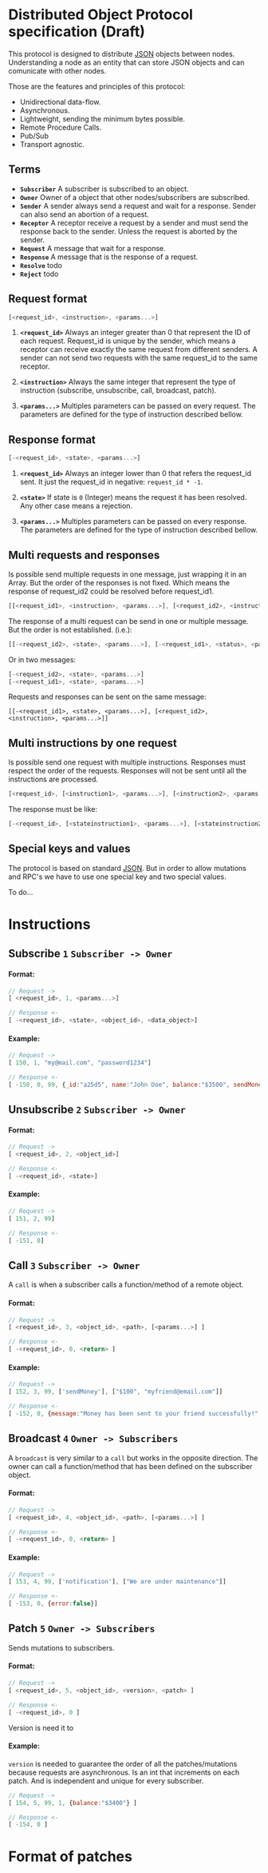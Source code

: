 # Distributed Object Protocol specification (Draft)

This protocol is designed to distribute [JSON](https://en.wikipedia.org/wiki/JSON) objects between nodes. Understanding a node as an entity that can store JSON objects and can comunicate with other nodes.

Those are the features and principles of this protocol:

- Unidirectional data-flow.
- Asynchronous.
- Lightweight, sending the minimum bytes possible.
- Remote Procedure Calls.
- Pub/Sub
- Transport agnostic.



## Terms
- **`Subscriber`** A subscriber is subscribed to an object.
- **`Owner`** Owner of a object that other nodes/subscribers are subscribed.
- **`Sender`** A sender always send a request and wait for a response. Sender can also send an abortion of a request.
- **`Receptor`** A receptor receive a request by a sender and must send the response back to the sender. Unless the request is aborted by the sender.
- **`Request`** A message that wait for a response.
- **`Response`** A message that is the response of a request.
- **`Resolve`** todo
- **`Reject`** todo



## Request format
```js
[<request_id>, <instruction>, <params...>]
```
1. **`<request_id>`** Always an integer greater than 0 that represent the ID of each request. Request_id is unique by the sender, which means a receptor can receive exactly the same request from different senders. A sender can not send two requests with the same request_id to the same receptor.

2. **`<instruction>`** Always the same integer that represent the type of instruction (subscribe, unsubscribe, call, broadcast, patch).

3. **`<params...>`** Multiples parameters can be passed on every request. The parameters are defined for the type of instruction described bellow.




## Response format
```js
[-<request_id>, <state>, <params...>]
```
1. **`<request_id>`** Always an integer lower than 0 that refers the request_id sent. It just the request_id in negative: `request_id * -1`.

2. **`<state>`** If state is `0` (Integer) means the request it has been resolved. Any other case means a rejection.

3. **`<params...>`** Multiples parameters can be passed on every response. The parameters are defined for the type of instruction described bellow.



<!--
## Abort request
Abort instruction is kind of a request but without response.
Requests only can be aborted by the sender. Receptor never abort a request, just reject if some error occurred. If receptor receive an abort instruction, receptor won't send any response.
If the request is aborted before is sent, sender do not send any data at all. 
```
[<request_id>]
```
1. **`<request_id>`** The request_id of the request sent that we want to abort.
-->



## Multi requests and responses
Is possible send multiple requests in one message, just wrapping it in an Array. But the order of the responses is not fixed. Which means the response of request_id2 could be resolved before request_id1.
```js
[[<request_id1>, <instruction>, <params...>], [<request_id2>, <instruction>, <params...>]]
```

The response of a multi request can be send in one or multiple message. But the order is not established. (i.e.):
```js
[[-<request_id2>, <state>, <params...>], [-<request_id1>, <status>, <params...>]]
```

Or in two messages:
```js
[-<request_id2>, <state>, <params...>]
[-<request_id1>, <state>, <params...>]
```

Requests and responses can be sent on the same message:
```
[[-<request_id1>, <state>, <params...>], [<request_id2>, <instruction>, <params...>]]
```



## Multi instructions by one request
Is possible send one request with multiple instructions. Responses must respect the order of the requests. Responses will not be sent until all the instructions are processed.
```js
[<request_id>, [<instruction1>, <params...>], [<instruction2>, <params...>]]
```
The response must be like:
```js
[-<request_id>, [<stateinstruction1>, <params...>], [<stateinstruction2>, <params...>]]
```



## Special keys and values

The protocol is based on standard [JSON](https://en.wikipedia.org/wiki/JSON). But in order to allow mutations and RPC's we have to use one special key and two special values.

To do...





# Instructions

## Subscribe `1` `Subscriber -> Owner`


#### Format:

```js
// Request ->
[ <request_id>, 1, <params...>]

// Response <-
[ -<request_id>, <state>, <object_id>, <data_object>]
```

#### Example:

```js
// Request ->
[ 150, 1, "my@mail.com", "password1234"]

// Response <-
[ -150, 0, 99, {_id:"a25d5", name:"John Doe", balance:"$3500", sendMoney:"~F"}]
```


## Unsubscribe `2` `Subscriber -> Owner`

#### Format:

```js
// Request ->
[ <request_id>, 2, <object_id>]

// Response <-
[ -<request_id>, <state>]
```

#### Example:

```js
// Request ->
[ 151, 2, 99]

// Response <-
[ -151, 0]
```


## Call `3` `Subscriber -> Owner`
A `call` is when a subscriber calls a function/method of a remote object.

#### Format:

```js
// Request ->
[ <request_id>, 3, <object_id>, <path>, [<params...>] ]

// Response <-
[ -<request_id>, 0, <return> ]
```

#### Example:

```js
// Request ->
[ 152, 3, 99, ['sendMoney'], ["$100", "myfriend@email.com"]]

// Response <-
[ -152, 0, {message:"Money has been sent to your friend successfully!", error:false}]
```


## Broadcast `4` `Owner -> Subscribers`
A `broadcast` is very similar to a `call` but works in the opposite direction. The owner can call a function/method that has been defined on the subscriber object. 

#### Format:

```js
// Request ->
[ <request_id>, 4, <object_id>, <path>, [<params...>] ]

// Response <-
[ -<request_id>, 0, <return> ]
```

#### Example:

```js
// Request ->
[ 153, 4, 99, ['notification'], ["We are under maintenance"]]

// Response <-
[ -153, 0, {error:false}]
```

## Patch `5` `Owner -> Subscribers`

Sends mutations to subscribers.

#### Format:

```js
// Request ->
[ <request_id>, 5, <object_id>, <version>, <patch> ]

// Response <-
[ -<request_id>, 0 ]
```

Version is need it to

#### Example:

`version` is needed to guarantee the order of all the patches/mutations because requests are asynchronous. Is an int that increments on each patch. And is independent and unique for every subscriber.

```js
// Request ->
[ 154, 5, 99, 1, {balance:"$3400"} ]

// Response <-
[ -154, 0 ]
```





# Format of patches
